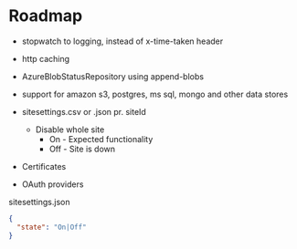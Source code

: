 # Roadmap

- stopwatch to logging, instead of x-time-taken header

- http caching

- AzureBlobStatusRepository using append-blobs

- support for amazon s3, postgres, ms sql, mongo and other data stores

- sitesettings.csv or .json pr. siteId
  - Disable whole site
    - On - Expected functionality
    - Off - Site is down 

- Certificates
- OAuth providers

sitesettings.json
```json
{
  "state": "On|Off"
}
```